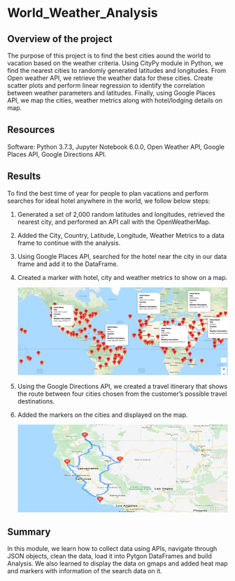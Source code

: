# World_Weather_Analysis

## Overview of the project

The purpose of this project is to find the best cities aound the world to vacation based on the  weather criteria. Using CityPy module in Python, we find the nearest cities to randomly generated latitudes and longitudes. From Open weather API, we retrieve the weather data for these cities. Create scatter plots and perform linear regression to identify the correlation between weather parameters and latitudes. Finally, using Google Places API, we map the cities, weather metrics along with hotel/lodging details on map.

## Resources

Software: Python 3.7.3, Jupyter Notebook 6.0.0, Open Weather API, Google Places API, Google Directions API.

## Results

To find the best time of year for people to plan vacations and perform searches for ideal hotel anywhere in the world, we follow below steps:

1. Generated a set of 2,000 random latitudes and longitudes, retrieved the nearest city, and performed an API call with the OpenWeatherMap.
    
2. Added the City, Country, Latitude, Longitude, Weather Metrics to a data frame to continue with the analysis.
    
3. Using Google Places API, searched for the hotel near the city in our data frame and add it to the DataFrame.
    
4. Created a marker with hotel, city and weather metrics to show on a map.

    <img src = "https://github.com/Nikhila999/World_Weather_Analysis/blob/main/Vacation_Search/WeatherPy_vacation_map.png" width="500" height="200">
    
5. Using the Google Directions API, we created a travel itinerary that shows the route between four cities chosen from the customer’s possible travel destinations.
    
6. Added the markers on the cities and displayed on the map.

    <img src = "https://github.com/Nikhila999/World_Weather_Analysis/blob/main/Vacation_Itinerary/WeatherPy_travel_map.png" width="500" height="200">



## Summary

In this module, we learn how to collect data using APIs, navigate through JSON objects, clean the data, load it into Pytgon DataFrames and build Analysis. We also learned to display the data on gmaps and added heat map and markers with information of the search data on it.

